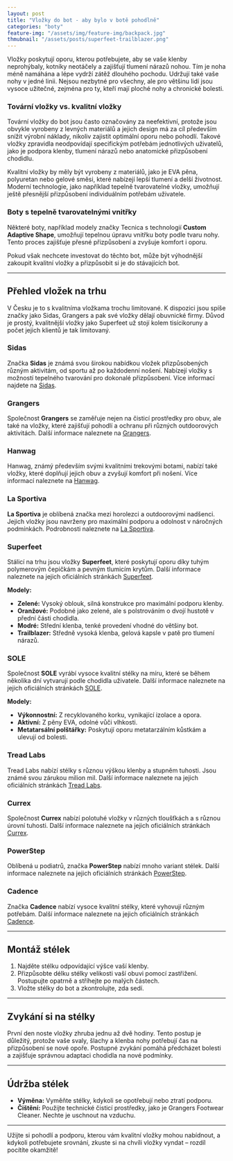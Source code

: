 ```yaml
---
layout: post
title: "Vložky do bot - aby bylo v botě pohodlně"
categories: "boty"
feature-img: "/assets/img/feature-img/backpack.jpg"
thmubnail: "/assets/posts/superfeet-trailblazer.png"
---
```


Vložky poskytují oporu, kterou potřebujete, aby se vaše klenby neprohýbaly, kotníky neotáčely a zajišťují tlumení nárazů nohou. Tím je noha méně namáhána a lépe vydrží zátěž dlouhého pochodu. Udržují také vaše nohy v jedné linii. Nejsou nezbytné pro všechny, ale pro většinu lidí jsou vysoce užitečné, zejména pro ty, kteří mají ploché nohy a chronické bolesti.

### Tovární vložky vs. kvalitní vložky
Tovární vložky do bot jsou často označovány za neefektivní, protože jsou obvykle vyrobeny z levných materiálů a jejich design má za cíl především snížit výrobní náklady, nikoliv zajistit optimální oporu nebo pohodlí. Takové vložky zpravidla neodpovídají specifickým potřebám jednotlivých uživatelů, jako je podpora klenby, tlumení nárazů nebo anatomické přizpůsobení chodidlu. 

Kvalitní vložky by měly být vyrobeny z materiálů, jako je EVA pěna, polyuretan nebo gelové směsi, které nabízejí lepší tlumení a delší životnost. Moderní technologie, jako například tepelně tvarovatelné vložky, umožňují ještě přesnější přizpůsobení individuálním potřebám uživatele.

### Boty s tepelně tvarovatelnými vnitřky
Některé boty, například modely značky Tecnica s technologií **Custom Adaptive Shape**, umožňují tepelnou úpravu vnitřku boty podle tvaru nohy. Tento proces zajišťuje přesné přizpůsobení a zvyšuje komfort i oporu.

Pokud však nechcete investovat do těchto bot, může být výhodnější zakoupit kvalitní vložky a přizpůsobit si je do stávajících bot.

---

## Přehled vložek na trhu

V Česku je to s kvalitníma vložkama trochu limitované. K dispozici jsou spíše značky jako Sidas, Grangers a pak své vložky dělají obuvnické firmy. Důvod je prostý, kvalitnější vložky jako Superfeet už stojí kolem tisícikoruny a počet jejich klientů je tak limitovaný. 

### Sidas
Značka **Sidas** je známá svou širokou nabídkou vložek přizpůsobených různým aktivitám, od sportu až po každodenní nošení. Nabízejí vložky s možností tepelného tvarování pro dokonalé přizpůsobení. Více informací najdete na [Sidas](https://www.sidas.com).

### Grangers
Společnost **Grangers** se zaměřuje nejen na čisticí prostředky pro obuv, ale také na vložky, které zajišťují pohodlí a ochranu při různých outdoorových aktivitách. Další informace naleznete na [Grangers](https://grangers.com).

### Hanwag
Hanwag, známý především svými kvalitními trekovými botami, nabízí také vložky, které doplňují jejich obuv a zvyšují komfort při nošení. Více informací naleznete na [Hanwag](https://www.hanwag.com).

### La Sportiva
**La Sportiva** je oblíbená značka mezi horolezci a outdoorovými nadšenci. Jejich vložky jsou navrženy pro maximální podporu a odolnost v náročných podmínkách. Podrobnosti naleznete na [La Sportiva](https://www.lasportiva.com).


### Superfeet
Stálicí na trhu jsou vložky **Superfeet**, které poskytují oporu díky tuhým polymerovým čepičkám a pevným tlumicím krytům. Další informace naleznete na jejich oficiálních stránkách [Superfeet](https://www.superfeet.com). 

**Modely:**
- **Zelené:** Vysoký oblouk, silná konstrukce pro maximální podporu klenby.
- **Oranžové:** Podobné jako zelené, ale s polstrováním o dvojí hustotě v přední části chodidla.
- **Modré:** Střední klenba, tenké provedení vhodné do většiny bot.
- **Trailblazer:** Středně vysoká klenba, gelová kapsle v patě pro tlumení nárazů.

### SOLE
Společnost **SOLE** vyrábí vysoce kvalitní stélky na míru, které se během několika dní vytvarují podle chodidla uživatele. Další informace naleznete na jejich oficiálních stránkách [SOLE](https://yoursole.com).

**Modely:**
- **Výkonnostní:** Z recyklovaného korku, vynikající izolace a opora.
- **Aktivní:** Z pěny EVA, odolné vůči vlhkosti.
- **Metatarsální polštářky:** Poskytují oporu metatarzálním kůstkám a ulevují od bolesti.

### Tread Labs
Tread Labs nabízí stélky s různou výškou klenby a stupněm tuhosti. Jsou známé svou zárukou milion mil. Další informace naleznete na jejich oficiálních stránkách [Tread Labs](https://treadlabs.com).

### Currex
Společnost **Currex** nabízí polotuhé vložky v různých tloušťkách a s různou úrovní tuhosti. Další informace naleznete na jejich oficiálních stránkách [Currex](https://currex.com).

### PowerStep
Oblíbená u podiatrů, značka **PowerStep** nabízí mnoho variant stélek. Další informace naleznete na jejich oficiálních stránkách [PowerStep](https://www.powerstep.com).

### Cadence
Značka **Cadence** nabízí vysoce kvalitní stélky, které vyhovují různým potřebám. Další informace naleznete na jejich oficiálních stránkách [Cadence](https://www.cadenceinsoles.com).

---

## Montáž stélek
1. Najděte stélku odpovídající výšce vaší klenby.
2. Přizpůsobte délku stélky velikosti vaší obuvi pomocí zastřižení. Postupujte opatrně a stříhejte po malých částech.
3. Vložte stélky do bot a zkontrolujte, zda sedí.

---

## Zvykání si na stélky
První den noste vložky zhruba jednu až dvě hodiny. Tento postup je důležitý, protože vaše svaly, šlachy a klenba nohy potřebují čas na přizpůsobení se nové opoře. Postupné zvykání pomáhá předcházet bolesti a zajišťuje správnou adaptaci chodidla na nové podmínky. 

---

## Údržba stélek
- **Výměna:** Vyměňte stélky, kdykoli se opotřebují nebo ztratí podporu.
- **Čištění:** Použijte technické čisticí prostředky, jako je Grangers Footwear Cleaner. Nechte je uschnout na vzduchu.

---

Užijte si pohodlí a podporu, kterou vám kvalitní vložky mohou nabídnout, a kdykoli potřebujete srovnání, zkuste si na chvíli vložky vyndat – rozdíl pocítíte okamžitě!

